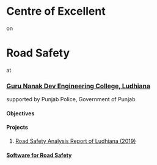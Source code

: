 # Centre of Excellent
on
# Road Safety
at
### [Guru Nanak Dev Engineering College, Ludhiana](https://gndec.ac.in)
supported by Punjab Police, Government of Punjab

#### Objectives
#### Projects

1. [Road Safety Analysis Report of Ludhiana (2019)](RoadSafetyAnalysisLudhiana2019.pdf)

#### [Software for Road Safety](software.md)

